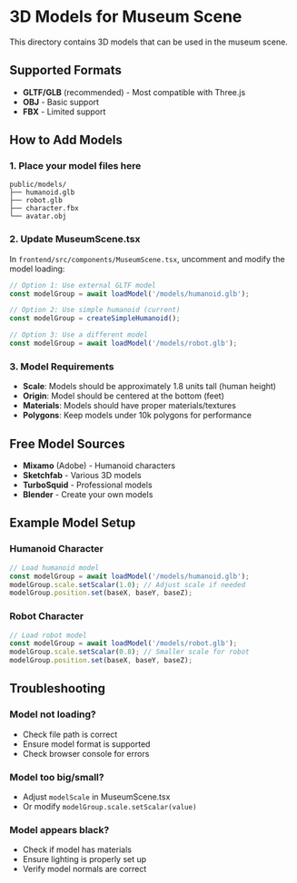# 3D Models for Museum Scene

This directory contains 3D models that can be used in the museum scene.

## Supported Formats
- **GLTF/GLB** (recommended) - Most compatible with Three.js
- **OBJ** - Basic support
- **FBX** - Limited support

## How to Add Models

### 1. Place your model files here
```
public/models/
├── humanoid.glb
├── robot.glb
├── character.fbx
└── avatar.obj
```

### 2. Update MuseumScene.tsx
In `frontend/src/components/MuseumScene.tsx`, uncomment and modify the model loading:

```typescript
// Option 1: Use external GLTF model
const modelGroup = await loadModel('/models/humanoid.glb');

// Option 2: Use simple humanoid (current)
const modelGroup = createSimpleHumanoid();

// Option 3: Use a different model
const modelGroup = await loadModel('/models/robot.glb');
```

### 3. Model Requirements
- **Scale**: Models should be approximately 1.8 units tall (human height)
- **Origin**: Model should be centered at the bottom (feet)
- **Materials**: Models should have proper materials/textures
- **Polygons**: Keep models under 10k polygons for performance

## Free Model Sources
- **Mixamo** (Adobe) - Humanoid characters
- **Sketchfab** - Various 3D models
- **TurboSquid** - Professional models
- **Blender** - Create your own models

## Example Model Setup

### Humanoid Character
```typescript
// Load humanoid model
const modelGroup = await loadModel('/models/humanoid.glb');
modelGroup.scale.setScalar(1.0); // Adjust scale if needed
modelGroup.position.set(baseX, baseY, baseZ);
```

### Robot Character
```typescript
// Load robot model
const modelGroup = await loadModel('/models/robot.glb');
modelGroup.scale.setScalar(0.8); // Smaller scale for robot
modelGroup.position.set(baseX, baseY, baseZ);
```

## Troubleshooting

### Model not loading?
- Check file path is correct
- Ensure model format is supported
- Check browser console for errors

### Model too big/small?
- Adjust `modelScale` in MuseumScene.tsx
- Or modify `modelGroup.scale.setScalar(value)`

### Model appears black?
- Check if model has materials
- Ensure lighting is properly set up
- Verify model normals are correct 